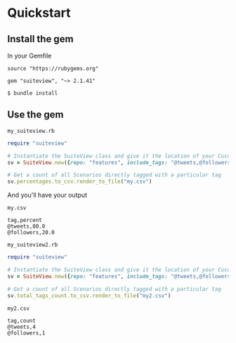 # Quickstart

## Install the gem
In your Gemfile
```Gemfile
source "https://rubygems.org"

gem "suiteview", "~> 2.1.41"
```

`$ bundle install`

## Use the gem

`my_suiteview.rb`

```ruby
require "suiteview"

# Instantiate the SuiteView class and give it the location of your Cucumber Suite (repo)
sv = SuiteView.new({repo: "features", include_tags: "@tweets,@followers"})

# Get a count of all Scenarios directly tagged with a particular tag
sv.percentages.to_csv.render_to_file("my.csv")
```

And you'll have your output

`my.csv`

```csv
tag,percent
@tweets,80.0
@followers,20.0
```

`my_suiteview2.rb`

```ruby
require "suiteview"

# Instantiate the SuiteView class and give it the location of your Cucumber Suite (repo)
sv = SuiteView.new({repo: "features", include_tags: "@tweets,@followers"})

# Get a count of all Scenarios directly tagged with a particular tag
sv.total_tags_count.to_csv.render_to_file("my2.csv")
```

`my2.csv`

```csv
tag,count
@tweets,4
@followers,1
```